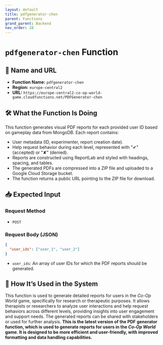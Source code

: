 ```yaml
---
layout: default
title: pdfgenerator-chen
parent: Functions
grand_parent: Backend
nav_order: 28
---
```


# `pdfgenerator-chen` Function

## 🔗 Name and URL

- **Function Name:** `pdfgenerator-chen`
- **Region:** `europe-central2`
- **URL:** `https://europe-central2-co-op-world-game.cloudfunctions.net/PDFGenerator-chen`

## 🛠️ What the Function Is Doing

This function generates visual PDF reports for each provided user ID based on gameplay data from MongoDB. Each report contains:

- User metadata (ID, experimenter, report creation date).
- Help request behavior during each level, represented with "✔" (accepted) or "✘" (denied).
- Reports are constructed using ReportLab and styled with headings, spacing, and tables.
- The generated PDFs are compressed into a ZIP file and uploaded to a Google Cloud Storage bucket.
- The function returns a public URL pointing to the ZIP file for download.

## 📥 Expected Input

### Request Method

- `POST`

### Request Body (JSON)

```json
{
  "user_ids": ["user_1", "user_2"]
}
```

- `user_ids`: An array of user IDs for which the PDF reports should be generated.

## 🔄 How It’s Used in the System

This function is used to generate detailed reports for users in the _Co-Op World_ game, specifically for research or therapeutic purposes. It allows therapists or researchers to analyze user interactions and help request behaviors across different levels, providing insights into user engagement and support needs. The generated reports can be shared with stakeholders or used for further analysis. **This is the latest version of the PDF generator function, which is used to generate reports for users in the _Co-Op World_ game. It is designed to be more efficient and user-friendly, with improved formatting and data handling capabilities.**
